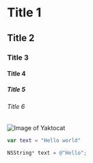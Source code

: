 # Title 1
## Title 2
### Title 3
#### Title 4
##### Title 5
###### Title 6

![Image of Yaktocat](https://octodex.github.com/images/yaktocat.png)

``` swift
var text = "Hello world"
```

``` objectivec
NSString* text = @"Hello";
```
